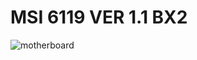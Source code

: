 # MSI 6119 VER 1.1 BX2

<img class="zoom-custom-imgs" :src="('/img/win98/motherboard.jpg')" alt="motherboard">